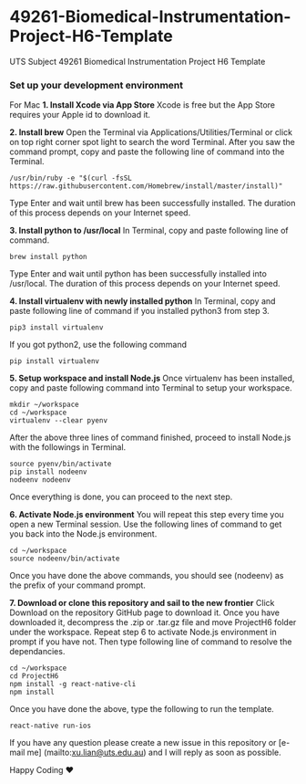 # 49261-Biomedical-Instrumentation-Project-H6-Template
UTS Subject 49261 Biomedical Instrumentation Project H6 Template

### Set up your development environment ###
For Mac
**1. Install Xcode via App Store**
Xcode is free but the App Store requires your Apple id to download it.

**2. Install brew**
Open the Terminal via Applications/Utilities/Terminal or click on top right corner spot light to search the word Terminal. After you saw the command prompt, copy and paste the following line of command into the Terminal.
```
/usr/bin/ruby -e "$(curl -fsSL https://raw.githubusercontent.com/Homebrew/install/master/install)"
```
Type Enter and wait until brew has been successfully installed. The duration of this process depends on your Internet speed.

**3. Install python to /usr/local**
In Terminal, copy and paste following line of command.
```
brew install python
```
Type Enter and wait until python has been successfully installed into /usr/local. The duration of this process depends on your Internet speed.

**4. Install virtualenv with newly installed python**
In Terminal, copy and paste following line of command if you installed python3 from step 3.
```
pip3 install virtualenv
```
If you got python2, use the following command
```
pip install virtualenv
```

**5. Setup workspace and install Node.js**
Once virtualenv has been installed, copy and paste following command into Terminal to setup your workspace.
```
mkdir ~/workspace
cd ~/workspace
virtualenv --clear pyenv
```
After the above three lines of command finished, proceed to install Node.js with the followings in Terminal.
```
source pyenv/bin/activate
pip install nodeenv
nodeenv nodeenv
```
Once everything is done, you can proceed to the next step.

**6. Activate Node.js environment**
You will repeat this step every time you open a new Terminal session. Use the following lines of command to get you back into the Node.js environment.
```
cd ~/workspace
source nodeenv/bin/activate
```
Once you have done the above commands, you should see (nodeenv) as the prefix of your command prompt.

**7. Download or clone this repository and sail to the new frontier**
Click Download on the repository GitHub page to download it. Once you have downloaded it, decompress the .zip or .tar.gz file and move ProjectH6 folder under the workspace. Repeat step 6 to activate Node.js environment in prompt if you have not. Then type following line of command to resolve the dependancies.
```
cd ~/workspace
cd ProjectH6
npm install -g react-native-cli
npm install
```
Once you have done the above, type the following to run the template.
```
react-native run-ios
```

If you have any question please create a new issue in this repository or [e-mail me] (mailto:xu.lian@uts.edu.au) and I will reply as soon as possible.

Happy Coding :heart:
